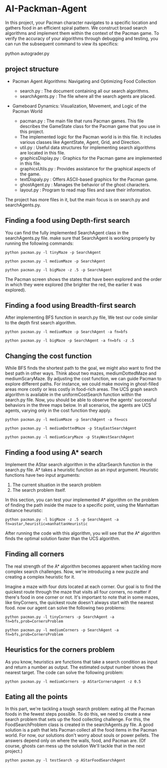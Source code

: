# AI-Packman-Agent

In this project, your Pacman character navigates to a specific location and gathers food in an efficient spiral pattern. We construct broad search algorithms and implement them within the context of the Pacman game. To verify the accuracy of your algorithms through debugging and testing, you can run the subsequent command to view its specifics:

python autograder.py

## project structure

- Pacman Agent Algorithms: Navigating and Optimizing Food Collection
  - search.py : The document containing all our search algorithms.
  - searchAgents.py : The file where all the search agents are placed.
- Gameboard Dynamics: Visualization, Movement, and Logic of the Pacman World

  - pacman.py : The main file that runs Pacman games. This file describes the GameState class for the Pacman game that you use in this project.
  - The implemented logic for the Pacman world is in this file. It includes various classes like AgentState, Agent, Grid, and Direction.
  - util.py : Useful data structures for implementing search algorithms are located in this file.
  - graphicsDisplay.py : Graphics for the Pacman game are implemented in this file.
  - graphicsUtils.py : Provides assistance for the graphical aspects of the game.
  - textDispaly.py : Offers ASCII-based graphics for the Pacman game.
  - ghostAgent.py : Manages the behavior of the ghost characters.
  - layout.py : Program to read map files and save their information.

The project has more files in it, but the main focus is on search.py and searchAgents.py.

## Finding a food using Depth-first search

You can find the fully implemented SearchAgent class in the searchAgents.py file. make sure that SearchAgent is working properly by running the following commands:

```
python pacman.py -l tinyMaze -p SearchAgent
```

```
python pacman.py -l mediumMaze -p SearchAgent
```

```
python pacman.py -l bigMaze -z .5 -p SearchAgent
```

The Pacman screen shows the states that have been explored and the order in which they were explored (the brighter the red, the earlier it was explored).

## Finding a food using Breadth-first search

After implementing BFS function in search.py file, We test our code similar to the depth first search algorithm.

```
python pacman.py -l mediumMaze -p SearchAgent -a fn=bfs
```

```
python pacman.py -l bigMaze -p SearchAgent -a fn=bfs -z .5
```

## Changing the cost function

While BFS finds the shortest path to the goal, we might also want to find the best path in other ways. Think about two mazes, mediumDottedMaze and mediumScaryMaze. By adjusting the cost function, we can guide Pacman to explore different paths. For instance, we could make moving in ghost-filled areas more costly or less costly in food-rich areas. The UCS graph search algorithm is available in the uniformCostSearch function within the search.py file. Now, you should be able to observe the agents' successful behaviors in the three maps below. In all scenarios, the agents are UCS agents, varying only in the cost function they apply.

```
python pacman.py -l mediumMaze -p SearchAgent -a fn=ucs
```

```
python pacman.py -l mediumDottedMaze -p StayEastSearchAgent
```

```
python pacman.py -l mediumScaryMaze -p StayWestSearchAgent
```

## Finding a food using A\* search

Implement the AStar search algorithm in the aStarSearch function in the search.py file.
A\* takes a heuristic function as an input argument. Heuristic functions have two input arguments:

1. The current situation in the search problem
2. The search problem itself.

In this section, you can test your implemented A\* algorithm on the problem of finding the path inside the maze to a specific point, using the Manhattan distance heuristic:

```
python pacman.py -l bigMaze -z .5 -p SearchAgent -a fn=astar,heuristic=manhattanHeuristic
```

After running the code with this algorithm, you will see that the A\* algorithm finds the optimal solution faster than the UCS algorithm.

## Finding all corners

The real strength of the A\* algorithm becomes apparent when tackling more complex search challenges. Now, we're introducing a new puzzle and creating a complex heuristic for it.

Imagine a maze with four dots located at each corner. Our goal is to find the quickest route through the maze that visits all four corners, no matter if there's food in one corner or not. It's important to note that in some mazes, like tinyCorners, the quickest route doesn't always start with the nearest food.
now our agent can solve the following two problems:

```
python pacman.py -l tinyCorners -p SearchAgent -a fn=bfs,prob=CornersProblem
```

```
python pacman.py -l mediumCorners -p SearchAgent -a fn=bfs,prob=CornersProblem
```

## Heuristics for the corners problem

As you know, heuristics are functions that take a search condition as input and return a number as output. The estimated output number shows the nearest target.
The code can solve the following problem:

```
python pacman.py -l mediumCorners -p AStarCornersAgent -z 0.5
```

## Eating all the points

In this part, we're tackling a tough search problem: eating all the Pacman foods in the fewest steps possible. To do this, we need to create a new search problem that sets up the food collecting challenge. For this, the FoodSearchProblem class is created in the searchAgents.py file. A good solution is a path that lets Pacman collect all the food items in the Pacman world. For now, our solutions don't worry about souls or power pellets. The answers depend only on where the walls, food, and Pacman are. (Of course, ghosts can mess up the solution We'll tackle that in the next project.)

```
python pacman.py -l testSearch -p AStarFoodSearchAgent
```
